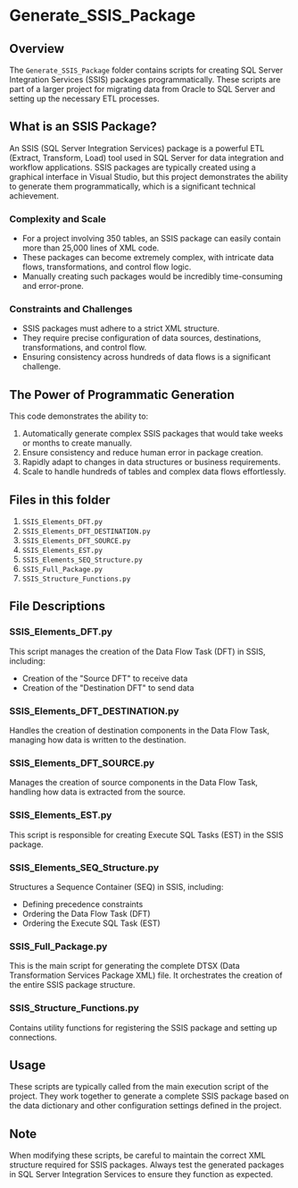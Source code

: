 # Generate_SSIS_Package

## Overview

The `Generate_SSIS_Package` folder contains scripts for creating SQL Server Integration Services (SSIS) packages programmatically. These scripts are part of a larger project for migrating data from Oracle to SQL Server and setting up the necessary ETL processes.

## What is an SSIS Package?

An SSIS (SQL Server Integration Services) package is a powerful ETL (Extract, Transform, Load) tool used in SQL Server for data integration and workflow applications. SSIS packages are typically created using a graphical interface in Visual Studio, but this project demonstrates the ability to generate them programmatically, which is a significant technical achievement.

### Complexity and Scale

- For a project involving 350 tables, an SSIS package can easily contain more than 25,000 lines of XML code.
- These packages can become extremely complex, with intricate data flows, transformations, and control flow logic.
- Manually creating such packages would be incredibly time-consuming and error-prone.

### Constraints and Challenges

- SSIS packages must adhere to a strict XML structure.
- They require precise configuration of data sources, destinations, transformations, and control flow.
- Ensuring consistency across hundreds of data flows is a significant challenge.

## The Power of Programmatic Generation

This code demonstrates the ability to:
1. Automatically generate complex SSIS packages that would take weeks or months to create manually.
2. Ensure consistency and reduce human error in package creation.
3. Rapidly adapt to changes in data structures or business requirements.
4. Scale to handle hundreds of tables and complex data flows effortlessly.


## Files in this folder

1. `SSIS_Elements_DFT.py`
2. `SSIS_Elements_DFT_DESTINATION.py`
3. `SSIS_Elements_DFT_SOURCE.py`
4. `SSIS_Elements_EST.py`
5. `SSIS_Elements_SEQ_Structure.py`
6. `SSIS_Full_Package.py`
7. `SSIS_Structure_Functions.py`

## File Descriptions

### SSIS_Elements_DFT.py

This script manages the creation of the Data Flow Task (DFT) in SSIS, including:
- Creation of the "Source DFT" to receive data
- Creation of the "Destination DFT" to send data

### SSIS_Elements_DFT_DESTINATION.py

Handles the creation of destination components in the Data Flow Task, managing how data is written to the destination.

### SSIS_Elements_DFT_SOURCE.py

Manages the creation of source components in the Data Flow Task, handling how data is extracted from the source.

### SSIS_Elements_EST.py

This script is responsible for creating Execute SQL Tasks (EST) in the SSIS package.

### SSIS_Elements_SEQ_Structure.py

Structures a Sequence Container (SEQ) in SSIS, including:
- Defining precedence constraints
- Ordering the Data Flow Task (DFT)
- Ordering the Execute SQL Task (EST)

### SSIS_Full_Package.py

This is the main script for generating the complete DTSX (Data Transformation Services Package XML) file. It orchestrates the creation of the entire SSIS package structure.

### SSIS_Structure_Functions.py

Contains utility functions for registering the SSIS package and setting up connections.

## Usage

These scripts are typically called from the main execution script of the project. They work together to generate a complete SSIS package based on the data dictionary and other configuration settings defined in the project.

## Note

When modifying these scripts, be careful to maintain the correct XML structure required for SSIS packages. Always test the generated packages in SQL Server Integration Services to ensure they function as expected.